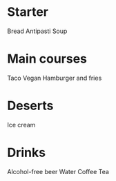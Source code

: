 # Starter
Bread
Antipasti
Soup

# Main courses
Taco
Vegan Hamburger and fries

# Deserts
Ice cream

# Drinks
Alcohol-free beer
Water
Coffee
Tea
